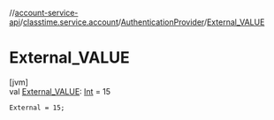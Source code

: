 //[account-service-api](../../../index.md)/[classtime.service.account](../index.md)/[AuthenticationProvider](index.md)/[External_VALUE](-external_-v-a-l-u-e.md)

# External_VALUE

[jvm]\
val [External_VALUE](-external_-v-a-l-u-e.md): [Int](https://kotlinlang.org/api/latest/jvm/stdlib/kotlin/-int/index.html) = 15

`External = 15;`
